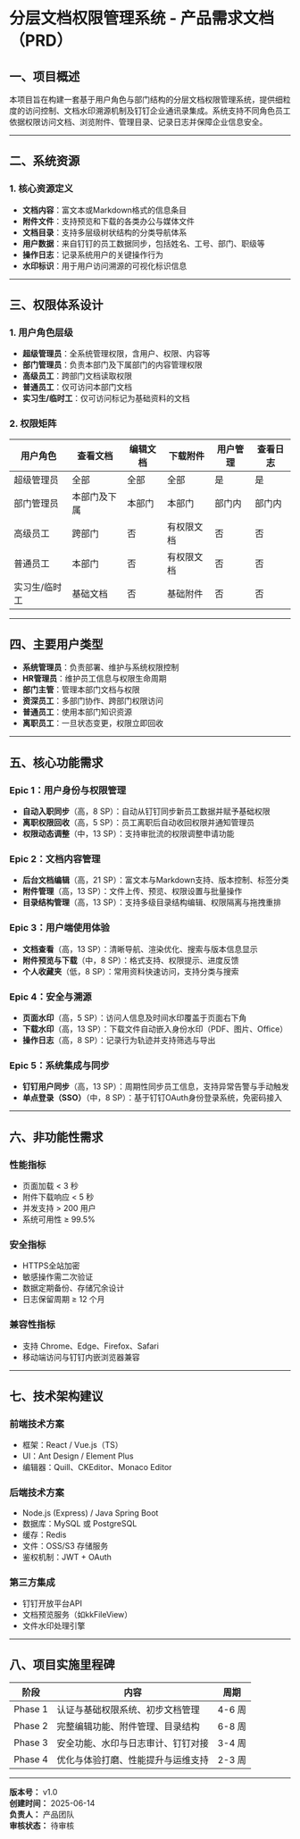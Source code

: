 # 分层文档权限管理系统 - 产品需求文档（PRD）

## 一、项目概述

本项目旨在构建一套基于用户角色与部门结构的分层文档权限管理系统，提供细粒度的访问控制、文档水印溯源机制及钉钉企业通讯录集成。系统支持不同角色员工依据权限访问文档、浏览附件、管理目录、记录日志并保障企业信息安全。

---

## 二、系统资源

### 1. 核心资源定义
- **文档内容**：富文本或Markdown格式的信息条目
- **附件文件**：支持预览和下载的各类办公与媒体文件
- **文档目录**：支持多层级树状结构的分类导航体系
- **用户数据**：来自钉钉的员工数据同步，包括姓名、工号、部门、职级等
- **操作日志**：记录系统用户的关键操作行为
- **水印标识**：用于用户访问溯源的可视化标识信息

---

## 三、权限体系设计

### 1. 用户角色层级
- **超级管理员**：全系统管理权限，含用户、权限、内容等
- **部门管理员**：负责本部门及下属部门的内容管理权限
- **高级员工**：跨部门文档读取权限
- **普通员工**：仅可访问本部门文档
- **实习生/临时工**：仅可访问标记为基础资料的文档

### 2. 权限矩阵
| 用户角色 | 查看文档 | 编辑文档 | 下载附件 | 用户管理 | 查看日志 |
|-----------|-----------|------------|------------|--------------|--------------|
| 超级管理员 | 全部 | 全部 | 全部 | 是 | 是 |
| 部门管理员 | 本部门及下属 | 本部门 | 本部门 | 部门内 | 部门内 |
| 高级员工 | 跨部门 | 否 | 有权限文档 | 否 | 否 |
| 普通员工 | 本部门 | 否 | 有权限文档 | 否 | 否 |
| 实习生/临时工 | 基础文档 | 否 | 基础附件 | 否 | 否 |

---

## 四、主要用户类型

- **系统管理员**：负责部署、维护与系统权限控制
- **HR管理员**：维护员工信息与权限生命周期
- **部门主管**：管理本部门文档与权限
- **资深员工**：多部门协作、跨部门权限访问
- **普通员工**：使用本部门知识资源
- **离职员工**：一旦状态变更，权限立即回收

---

## 五、核心功能需求

### Epic 1：用户身份与权限管理
- **自动入职同步**（高，8 SP）：自动从钉钉同步新员工数据并赋予基础权限
- **离职权限回收**（高，5 SP）：员工离职后自动收回权限并通知管理员
- **权限动态调整**（中，13 SP）：支持审批流的权限调整申请功能

### Epic 2：文档内容管理
- **后台文档编辑**（高，21 SP）：富文本与Markdown支持、版本控制、标签分类
- **附件管理**（高，13 SP）：文件上传、预览、权限设置与批量操作
- **目录结构管理**（高，13 SP）：支持多级目录结构编辑、权限隔离与拖拽重排

### Epic 3：用户端使用体验
- **文档查看**（高，13 SP）：清晰导航、渲染优化、搜索与版本信息显示
- **附件预览与下载**（中，8 SP）：格式支持、权限提示、进度反馈
- **个人收藏夹**（低，8 SP）：常用资料快速访问，支持分类与搜索

### Epic 4：安全与溯源
- **页面水印**（高，5 SP）：访问人信息及时间水印覆盖于页面右下角
- **下载水印**（高，13 SP）：下载文件自动嵌入身份水印（PDF、图片、Office）
- **操作日志**（高，8 SP）：记录行为轨迹并支持筛选与导出

### Epic 5：系统集成与同步
- **钉钉用户同步**（高，13 SP）：周期性同步员工信息，支持异常告警与手动触发
- **单点登录（SSO）**（中，8 SP）：基于钉钉OAuth身份登录系统，免密码接入

---

## 六、非功能性需求

### 性能指标
- 页面加载 < 3 秒
- 附件下载响应 < 5 秒
- 并发支持 > 200 用户
- 系统可用性 ≥ 99.5%

### 安全指标
- HTTPS全站加密
- 敏感操作需二次验证
- 数据定期备份、存储冗余设计
- 日志保留周期 ≥ 12 个月

### 兼容性指标
- 支持 Chrome、Edge、Firefox、Safari
- 移动端访问与钉钉内嵌浏览器兼容

---

## 七、技术架构建议

### 前端技术方案
- 框架：React / Vue.js（TS）
- UI：Ant Design / Element Plus
- 编辑器：Quill、CKEditor、Monaco Editor

### 后端技术方案
- Node.js (Express) / Java Spring Boot
- 数据库：MySQL 或 PostgreSQL
- 缓存：Redis
- 文件：OSS/S3 存储服务
- 鉴权机制：JWT + OAuth

### 第三方集成
- 钉钉开放平台API
- 文档预览服务（如kkFileView）
- 文件水印处理引擎

---

## 八、项目实施里程碑

| 阶段 | 内容 | 周期 |
|------|------|------|
| Phase 1 | 认证与基础权限系统、初步文档管理 | 4-6 周 |
| Phase 2 | 完整编辑功能、附件管理、目录结构 | 6-8 周 |
| Phase 3 | 安全功能、水印与日志审计、钉钉对接 | 3-4 周 |
| Phase 4 | 优化与体验打磨、性能提升与运维支持 | 2-3 周 |

---

**版本号：** v1.0  
**创建时间：** 2025-06-14  
**负责人：** 产品团队  
**审核状态：** 待审核

